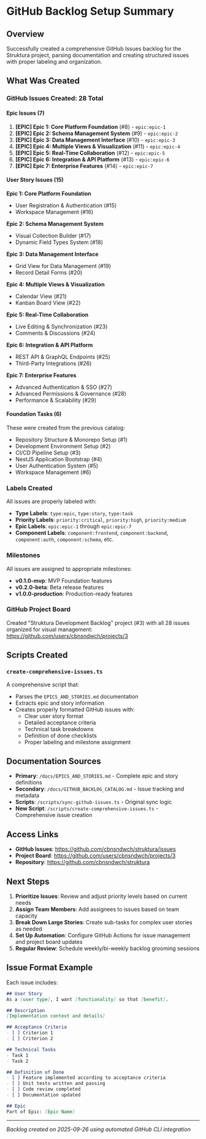 # GitHub Backlog Setup Summary

## Overview
Successfully created a comprehensive GitHub Issues backlog for the Struktura project, parsing documentation and creating structured issues with proper labeling and organization.

## What Was Created

### GitHub Issues Created: 28 Total

#### Epic Issues (7)
1. **[EPIC] Epic 1: Core Platform Foundation** (#8) - `epic:epic-1`
2. **[EPIC] Epic 2: Schema Management System** (#9) - `epic:epic-2`  
3. **[EPIC] Epic 3: Data Management Interface** (#10) - `epic:epic-3`
4. **[EPIC] Epic 4: Multiple Views & Visualization** (#11) - `epic:epic-4`
5. **[EPIC] Epic 5: Real-Time Collaboration** (#12) - `epic:epic-5`
6. **[EPIC] Epic 6: Integration & API Platform** (#13) - `epic:epic-6`
7. **[EPIC] Epic 7: Enterprise Features** (#14) - `epic:epic-7`

#### User Story Issues (15)
**Epic 1: Core Platform Foundation**
- User Registration & Authentication (#15)
- Workspace Management (#16)

**Epic 2: Schema Management System** 
- Visual Collection Builder (#17)
- Dynamic Field Types System (#18)

**Epic 3: Data Management Interface**
- Grid View for Data Management (#19)
- Record Detail Forms (#20)

**Epic 4: Multiple Views & Visualization**
- Calendar View (#21)
- Kanban Board View (#22)

**Epic 5: Real-Time Collaboration**
- Live Editing & Synchronization (#23)
- Comments & Discussions (#24)

**Epic 6: Integration & API Platform**
- REST API & GraphQL Endpoints (#25)
- Third-Party Integrations (#26)

**Epic 7: Enterprise Features**
- Advanced Authentication & SSO (#27)
- Advanced Permissions & Governance (#28)
- Performance & Scalability (#29)

#### Foundation Tasks (6)
These were created from the previous catalog:
- Repository Structure & Monorepo Setup (#1)
- Development Environment Setup (#2)
- CI/CD Pipeline Setup (#3)
- NestJS Application Bootstrap (#4)
- User Authentication System (#5)
- Workspace Management (#6)

### Labels Created
All issues are properly labeled with:
- **Type Labels**: `type:epic`, `type:story`, `type:task`
- **Priority Labels**: `priority:critical`, `priority:high`, `priority:medium`
- **Epic Labels**: `epic:epic-1` through `epic:epic-7`
- **Component Labels**: `component:frontend`, `component:backend`, `component:auth`, `component:schema`, etc.

### Milestones
All issues are assigned to appropriate milestones:
- **v0.1.0-mvp**: MVP Foundation features
- **v0.2.0-beta**: Beta release features  
- **v1.0.0-production**: Production-ready features

### GitHub Project Board
Created "Struktura Development Backlog" project (#3) with all 28 issues organized for visual management:
https://github.com/users/cbnsndwch/projects/3

## Scripts Created

### `create-comprehensive-issues.ts`
A comprehensive script that:
- Parses the `EPICS_AND_STORIES.md` documentation
- Extracts epic and story information
- Creates properly formatted GitHub issues with:
  - Clear user story format
  - Detailed acceptance criteria
  - Technical task breakdowns
  - Definition of done checklists
  - Proper labeling and milestone assignment

## Documentation Sources
- **Primary**: `/docs/EPICS_AND_STORIES.md` - Complete epic and story definitions
- **Secondary**: `/docs/GITHUB_BACKLOG_CATALOG.md` - Issue tracking and metadata
- **Scripts**: `/scripts/sync-github-issues.ts` - Original sync logic
- **New Script**: `/scripts/create-comprehensive-issues.ts` - Comprehensive issue creation

## Access Links
- **GitHub Issues**: https://github.com/cbnsndwch/struktura/issues
- **Project Board**: https://github.com/users/cbnsndwch/projects/3
- **Repository**: https://github.com/cbnsndwch/struktura

## Next Steps
1. **Prioritize Issues**: Review and adjust priority levels based on current needs
2. **Assign Team Members**: Add assignees to issues based on team capacity
3. **Break Down Large Stories**: Create sub-tasks for complex user stories as needed
4. **Set Up Automation**: Configure GitHub Actions for issue management and project board updates
5. **Regular Review**: Schedule weekly/bi-weekly backlog grooming sessions

## Issue Format Example
Each issue includes:
```markdown
## User Story
As a [user type], I want [functionality] so that [benefit].

## Description
[Implementation context and details]

## Acceptance Criteria
- [ ] Criterion 1
- [ ] Criterion 2

## Technical Tasks
- Task 1
- Task 2

## Definition of Done
- [ ] Feature implemented according to acceptance criteria
- [ ] Unit tests written and passing
- [ ] Code review completed
- [ ] Documentation updated

## Epic
Part of Epic: [Epic Name]
```

---

*Backlog created on 2025-09-26 using automated GitHub CLI integration*